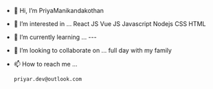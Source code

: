 - 👋 Hi, I’m PriyaManikandakothan
- 👀 I’m interested in ... 
        React JS
        Vue JS
        Javascript
        Nodejs
        CSS
        HTML
- 🌱 I’m currently learning ...
        ---
- 💞️ I’m looking to collaborate on ... 
        full day with my family
- 📫 How to reach me ...

      priyar.dev@outlook.com

<!---
priya-kothan/priya-kothan is a ✨ special ✨ repository because its `README.md` (this file) appears on your GitHub profile.
You can click the Preview link to take a look at your changes.
--->
